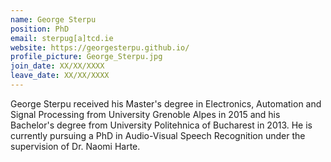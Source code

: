 ```yaml
---
name: George Sterpu
position: PhD
email: sterpug[a]tcd.ie
website: https://georgesterpu.github.io/
profile_picture: George_Sterpu.jpg
join_date: XX/XX/XXXX
leave_date: XX/XX/XXXX
---
```


George Sterpu received his Master's degree in Electronics, Automation and Signal Processing from University Grenoble Alpes in 2015 and his Bachelor's degree from University Politehnica of Bucharest in 2013.
He is currently pursuing a PhD in Audio-Visual Speech Recognition under the supervision of Dr. Naomi Harte.
